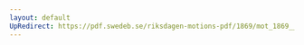 ```yaml
---
layout: default
UpRedirect: https://pdf.swedeb.se/riksdagen-motions-pdf/1869/mot_1869__fk__00002.pdf
---
```

